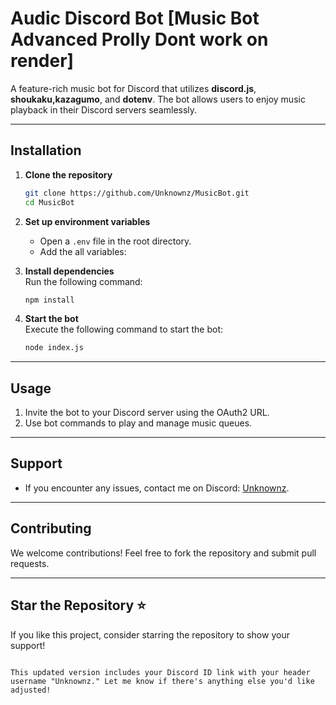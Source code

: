 # Audic Discord Bot [Music Bot Advanced Prolly Dont work on render]

A feature-rich music bot for Discord that utilizes **discord.js**, **shoukaku,kazagumo**, and **dotenv**. The bot allows users to enjoy music playback in their Discord servers seamlessly.

---

## Installation

1. **Clone the repository**  
   ```bash
   git clone https://github.com/Unknownz/MusicBot.git
   cd MusicBot
   

2. **Set up environment variables**  
   - Open a `.env` file in the root directory.
   - Add the all variables:

3. **Install dependencies**  
   Run the following command:
   ```bash
   npm install
   ```

4. **Start the bot**  
   Execute the following command to start the bot:
   ```bash
   node index.js
   ```

---

## Usage

1. Invite the bot to your Discord server using the OAuth2 URL.
2. Use bot commands to play and manage music queues.

---

## Support

- If you encounter any issues, contact me on Discord: [Unknownz](https://discordapp.com/users/1092773378101882951).

---

## Contributing

We welcome contributions! Feel free to fork the repository and submit pull requests.

---

## Star the Repository ⭐  
If you like this project, consider starring the repository to show your support!
```

This updated version includes your Discord ID link with your header username "Unknownz." Let me know if there's anything else you'd like adjusted!

